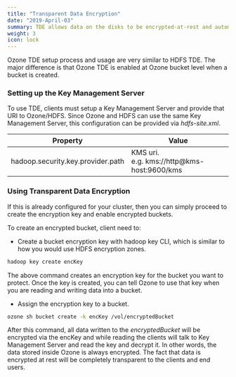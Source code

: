 ```yaml
---
title: "Transparent Data Encryption"
date: "2019-April-03"
summary: TDE allows data on the disks to be encrypted-at-rest and automatically decrypted during access. You can enable this per key or per bucket.
weight: 3
icon: lock
---
```

<!---
  Licensed to the Apache Software Foundation (ASF) under one or more
  contributor license agreements.  See the NOTICE file distributed with
  this work for additional information regarding copyright ownership.
  The ASF licenses this file to You under the Apache License, Version 2.0
  (the "License"); you may not use this file except in compliance with
  the License.  You may obtain a copy of the License at

      http://www.apache.org/licenses/LICENSE-2.0

  Unless required by applicable law or agreed to in writing, software
  distributed under the License is distributed on an "AS IS" BASIS,
  WITHOUT WARRANTIES OR CONDITIONS OF ANY KIND, either express or implied.
  See the License for the specific language governing permissions and
  limitations under the License.
-->

Ozone TDE setup process and usage are very similar to HDFS TDE.
The major difference is that Ozone TDE is enabled at Ozone bucket level
when a bucket is created.

### Setting up the Key Management Server

To use TDE, clients must setup a Key Management Server and provide that URI to
Ozone/HDFS. Since Ozone and HDFS can use the same Key Management Server, this
 configuration can be provided via *hdfs-site.xml*.

Property| Value
-----------------------------------|-----------------------------------------
hadoop.security.key.provider.path  | KMS uri. <br> e.g. kms://http@kms-host:9600/kms

### Using Transparent Data Encryption
If this is already configured for your cluster, then you can simply proceed
to create the encryption key and enable encrypted buckets.

To create an encrypted bucket, client need to:

   * Create a bucket encryption key with hadoop key CLI, which is similar to
  how you would use HDFS encryption zones.

  ```bash
  hadoop key create encKey
  ```
  The above command creates an encryption key for the bucket you want to protect.
  Once the key is created, you can tell Ozone to use that key when you are
  reading and writing data into a bucket.

   * Assign the encryption key to a bucket.

  ```bash
  ozone sh bucket create -k encKey /vol/encryptedBucket
  ```

After this command, all data written to the _encryptedBucket_ will be encrypted
via the encKey and while reading the clients will talk to Key Management
Server and read the key and decrypt it. In other words, the data stored
inside Ozone is always encrypted. The fact that data is encrypted at rest
will be completely transparent to the clients and end users.
